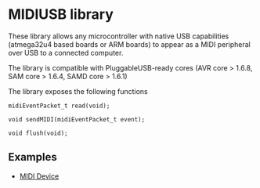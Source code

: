 # MIDIUSB library

These library allows any microcontroller with native USB capabilities (atmega32u4 based boards or ARM boards) to appear as a MIDI peripheral over USB to a connected computer.

The library is compatible with PluggableUSB-ready cores (AVR core > 1.6.8, SAM core > 1.6.4, SAMD core > 1.6.1)

The library exposes the following functions

```
midiEventPacket_t read(void);

void sendMIDI(midiEventPacket_t event);

void flush(void);
```

## Examples

- [MIDI Device](https://docs.arduino.cc/tutorials/generic/midi-device)